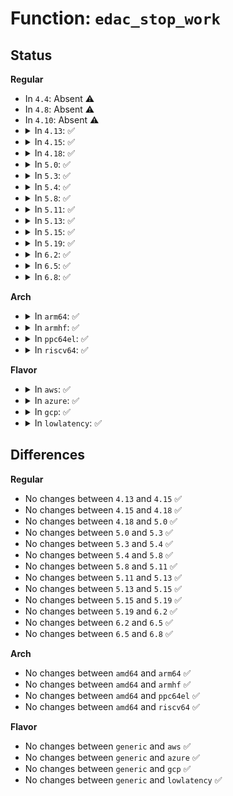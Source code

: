 # Function: <code>edac_stop_work</code>

## Status
<b>Regular</b>
<ul>
<li>
In <code>4.4</code>: Absent ⚠️
</li>
<li>
In <code>4.8</code>: Absent ⚠️
</li>
<li>
In <code>4.10</code>: Absent ⚠️
</li>
<li>
<details>
<summary>In <code>4.13</code>: ✅</summary>

```c
bool edac_stop_work(struct delayed_work *work);
```

**Collision:** Unique Global

**Inline:** No

**Transformation:** False

**Instances:**

```
In drivers/edac/wq.c (ffffffff8175f800)
Location: drivers/edac/wq.c:17
Inline: False
Direct callers:
  - drivers/edac/edac_mc.c:edac_mc_del_mc
  - drivers/edac/edac_device.c:edac_device_del_device
  - drivers/edac/edac_pci.c:edac_pci_del_device
```
**Symbols:**

```
ffffffff8175f800-ffffffff8175f822: edac_stop_work (STB_GLOBAL)
```
</details>
</li>
<li>
<details>
<summary>In <code>4.15</code>: ✅</summary>

```c
bool edac_stop_work(struct delayed_work *work);
```

**Collision:** Unique Global

**Inline:** No

**Transformation:** False

**Instances:**

```
In drivers/edac/wq.c (ffffffff817d1890)
Location: drivers/edac/wq.c:17
Inline: False
Direct callers:
  - drivers/edac/edac_mc.c:edac_mc_del_mc
  - drivers/edac/edac_device.c:edac_device_del_device
  - drivers/edac/edac_pci.c:edac_pci_del_device
```
**Symbols:**

```
ffffffff817d1890-ffffffff817d18b2: edac_stop_work (STB_GLOBAL)
```
</details>
</li>
<li>
<details>
<summary>In <code>4.18</code>: ✅</summary>

```c
bool edac_stop_work(struct delayed_work *work);
```

**Collision:** Unique Global

**Inline:** No

**Transformation:** False

**Instances:**

```
In drivers/edac/wq.c (ffffffff8181a640)
Location: drivers/edac/wq.c:17
Inline: False
Direct callers:
  - drivers/edac/edac_mc.c:edac_mc_del_mc
  - drivers/edac/edac_device.c:edac_device_del_device
  - drivers/edac/edac_pci.c:edac_pci_del_device
```
**Symbols:**

```
ffffffff8181a640-ffffffff8181a662: edac_stop_work (STB_GLOBAL)
```
</details>
</li>
<li>
<details>
<summary>In <code>5.0</code>: ✅</summary>

```c
bool edac_stop_work(struct delayed_work *work);
```

**Collision:** Unique Global

**Inline:** No

**Transformation:** False

**Instances:**

```
In drivers/edac/wq.c (ffffffff81845e30)
Location: drivers/edac/wq.c:17
Inline: False
Direct callers:
  - drivers/edac/edac_mc.c:edac_mc_del_mc
  - drivers/edac/edac_device.c:edac_device_del_device
  - drivers/edac/edac_pci.c:edac_pci_del_device
```
**Symbols:**

```
ffffffff81845e30-ffffffff81845e52: edac_stop_work (STB_GLOBAL)
```
</details>
</li>
<li>
<details>
<summary>In <code>5.3</code>: ✅</summary>

```c
bool edac_stop_work(struct delayed_work *work);
```

**Collision:** Unique Global

**Inline:** No

**Transformation:** False

**Instances:**

```
In drivers/edac/wq.c (ffffffff81888c10)
Location: drivers/edac/wq.c:18
Inline: False
Direct callers:
  - drivers/edac/edac_mc.c:edac_mc_del_mc
  - drivers/edac/edac_device.c:edac_device_del_device
  - drivers/edac/edac_pci.c:edac_pci_del_device
```
**Symbols:**

```
ffffffff81888c10-ffffffff81888c36: edac_stop_work (STB_GLOBAL)
```
</details>
</li>
<li>
<details>
<summary>In <code>5.4</code>: ✅</summary>

```c
bool edac_stop_work(struct delayed_work *work);
```

**Collision:** Unique Global

**Inline:** No

**Transformation:** False

**Instances:**

```
In drivers/edac/wq.c (ffffffff818babc0)
Location: drivers/edac/wq.c:18
Inline: False
Direct callers:
  - drivers/edac/edac_mc.c:edac_mc_del_mc
  - drivers/edac/edac_device.c:edac_device_del_device
  - drivers/edac/edac_pci.c:edac_pci_del_device
```
**Symbols:**

```
ffffffff818babc0-ffffffff818babe6: edac_stop_work (STB_GLOBAL)
```
</details>
</li>
<li>
<details>
<summary>In <code>5.8</code>: ✅</summary>

```c
bool edac_stop_work(struct delayed_work *work);
```

**Collision:** Unique Global

**Inline:** No

**Transformation:** False

**Instances:**

```
In drivers/edac/wq.c (ffffffff8198b420)
Location: drivers/edac/wq.c:18
Inline: False
Direct callers:
  - drivers/edac/edac_mc.c:edac_mc_del_mc
  - drivers/edac/edac_device.c:edac_device_del_device
  - drivers/edac/edac_pci.c:edac_pci_del_device
```
**Symbols:**

```
ffffffff8198b420-ffffffff8198b448: edac_stop_work (STB_GLOBAL)
```
</details>
</li>
<li>
<details>
<summary>In <code>5.11</code>: ✅</summary>

```c
bool edac_stop_work(struct delayed_work *work);
```

**Collision:** Unique Global

**Inline:** No

**Transformation:** False

**Instances:**

```
In drivers/edac/wq.c (ffffffff8198f030)
Location: drivers/edac/wq.c:18
Inline: False
Direct callers:
  - drivers/edac/edac_mc.c:edac_mc_del_mc
  - drivers/edac/edac_device.c:edac_device_del_device
  - drivers/edac/edac_pci.c:edac_pci_del_device
```
**Symbols:**

```
ffffffff8198f030-ffffffff8198f058: edac_stop_work (STB_GLOBAL)
```
</details>
</li>
<li>
<details>
<summary>In <code>5.13</code>: ✅</summary>

```c
bool edac_stop_work(struct delayed_work *work);
```

**Collision:** Unique Global

**Inline:** No

**Transformation:** False

**Instances:**

```
In drivers/edac/wq.c (ffffffff81973680)
Location: drivers/edac/wq.c:18
Inline: False
Direct callers:
  - drivers/edac/edac_mc.c:edac_mc_del_mc
  - drivers/edac/edac_device.c:edac_device_del_device
  - drivers/edac/edac_pci.c:edac_pci_del_device
```
**Symbols:**

```
ffffffff81973680-ffffffff819736a8: edac_stop_work (STB_GLOBAL)
```
</details>
</li>
<li>
<details>
<summary>In <code>5.15</code>: ✅</summary>

```c
bool edac_stop_work(struct delayed_work *work);
```

**Collision:** Unique Global

**Inline:** No

**Transformation:** False

**Instances:**

```
In drivers/edac/wq.c (ffffffff81a1c380)
Location: drivers/edac/wq.c:18
Inline: False
Direct callers:
  - drivers/edac/edac_mc.c:edac_mc_del_mc
  - drivers/edac/edac_device.c:edac_device_del_device
  - drivers/edac/edac_pci.c:edac_pci_del_device
```
**Symbols:**

```
ffffffff81a1c380-ffffffff81a1c3a8: edac_stop_work (STB_GLOBAL)
```
</details>
</li>
<li>
<details>
<summary>In <code>5.19</code>: ✅</summary>

```c
bool edac_stop_work(struct delayed_work *work);
```

**Collision:** Unique Global

**Inline:** No

**Transformation:** False

**Instances:**

```
In drivers/edac/wq.c (ffffffff81b85420)
Location: drivers/edac/wq.c:18
Inline: False
Direct callers:
  - drivers/edac/edac_mc.c:edac_mc_del_mc
  - drivers/edac/edac_device.c:edac_device_del_device
  - drivers/edac/edac_pci.c:edac_pci_del_device
```
**Symbols:**

```
ffffffff81b85420-ffffffff81b8544b: edac_stop_work (STB_GLOBAL)
```
</details>
</li>
<li>
<details>
<summary>In <code>6.2</code>: ✅</summary>

```c
bool edac_stop_work(struct delayed_work *work);
```

**Collision:** Unique Global

**Inline:** No

**Transformation:** False

**Instances:**

```
In drivers/edac/wq.c (ffffffff81d24440)
Location: drivers/edac/wq.c:18
Inline: False
Direct callers:
  - drivers/edac/edac_mc.c:edac_mc_del_mc
  - drivers/edac/edac_device.c:edac_device_del_device
  - drivers/edac/edac_pci.c:edac_pci_del_device
```
**Symbols:**

```
ffffffff81d24440-ffffffff81d2446b: edac_stop_work (STB_GLOBAL)
```
</details>
</li>
<li>
<details>
<summary>In <code>6.5</code>: ✅</summary>

```c
bool edac_stop_work(struct delayed_work *work);
```

**Collision:** Unique Global

**Inline:** No

**Transformation:** False

**Instances:**

```
In drivers/edac/wq.c (ffffffff81d8d650)
Location: drivers/edac/wq.c:18
Inline: False
Direct callers:
  - drivers/edac/edac_mc.c:edac_mc_del_mc
  - drivers/edac/edac_device.c:edac_device_del_device
  - drivers/edac/edac_pci.c:edac_pci_del_device
```
**Symbols:**

```
ffffffff81d8d650-ffffffff81d8d67b: edac_stop_work (STB_GLOBAL)
```
</details>
</li>
<li>
<details>
<summary>In <code>6.8</code>: ✅</summary>

```c
bool edac_stop_work(struct delayed_work *work);
```

**Collision:** Unique Global

**Inline:** No

**Transformation:** False

**Instances:**

```
In drivers/edac/wq.c (ffffffff81e44f00)
Location: drivers/edac/wq.c:18
Inline: False
Direct callers:
  - drivers/edac/edac_mc.c:edac_mc_del_mc
  - drivers/edac/edac_device.c:edac_device_del_device
  - drivers/edac/edac_pci.c:edac_pci_del_device
```
**Symbols:**

```
ffffffff81e44f00-ffffffff81e44f2b: edac_stop_work (STB_GLOBAL)
```
</details>
</li>
</ul>
<b>Arch</b>
<ul>
<li>
<details>
<summary>In <code>arm64</code>: ✅</summary>

```c
bool edac_stop_work(struct delayed_work *work);
```

**Collision:** Unique Global

**Inline:** No

**Transformation:** False

**Instances:**

```
In drivers/edac/wq.c (ffff800010b13148)
Location: drivers/edac/wq.c:18
Inline: False
Direct callers:
  - drivers/edac/edac_mc.c:edac_mc_del_mc
  - drivers/edac/edac_device.c:edac_device_del_device
  - drivers/edac/edac_pci.c:edac_pci_del_device
```
**Symbols:**

```
ffff800010b13148-ffff800010b13188: edac_stop_work (STB_GLOBAL)
```
</details>
</li>
<li>
<details>
<summary>In <code>armhf</code>: ✅</summary>

```c
bool edac_stop_work(struct delayed_work *work);
```

**Collision:** Unique Global

**Inline:** No

**Transformation:** False

**Instances:**

```
In drivers/edac/wq.c (c0bf10f0)
Location: drivers/edac/wq.c:18
Inline: False
Direct callers:
  - drivers/edac/edac_mc.c:edac_mc_del_mc
  - drivers/edac/edac_device.c:edac_device_del_device
  - drivers/edac/edac_pci.c:edac_pci_del_device
```
**Symbols:**

```
c0bf10f0-c0bf1124: edac_stop_work (STB_GLOBAL)
```
</details>
</li>
<li>
<details>
<summary>In <code>ppc64el</code>: ✅</summary>

```c
bool edac_stop_work(struct delayed_work *work);
```

**Collision:** Unique Global

**Inline:** No

**Transformation:** False

**Instances:**

```
In drivers/edac/wq.c (c000000000c07a40)
Location: drivers/edac/wq.c:18
Inline: False
Direct callers:
  - drivers/edac/edac_mc.c:edac_mc_del_mc
  - drivers/edac/edac_device.c:edac_device_del_device
  - drivers/edac/edac_pci.c:edac_pci_del_device
```
**Symbols:**

```
c000000000c07a40-c000000000c07a94: edac_stop_work (STB_GLOBAL)
```
</details>
</li>
<li>
<details>
<summary>In <code>riscv64</code>: ✅</summary>

```c
bool edac_stop_work(struct delayed_work *work);
```

**Collision:** Unique Global

**Inline:** No

**Transformation:** False

**Instances:**

```
In drivers/edac/wq.c (ffffffe0006ffb6c)
Location: drivers/edac/wq.c:18
Inline: False
Direct callers:
  - drivers/edac/edac_mc.c:edac_mc_del_mc
  - drivers/edac/edac_device.c:edac_device_del_device
  - drivers/edac/edac_pci.c:edac_pci_del_device
```
**Symbols:**

```
ffffffe0006ffb6c-ffffffe0006ffbaa: edac_stop_work (STB_GLOBAL)
```
</details>
</li>
</ul>
<b>Flavor</b>
<ul>
<li>
<details>
<summary>In <code>aws</code>: ✅</summary>

```c
bool edac_stop_work(struct delayed_work *work);
```

**Collision:** Unique Global

**Inline:** No

**Transformation:** False

**Instances:**

```
In drivers/edac/wq.c (ffffffff81860a40)
Location: drivers/edac/wq.c:18
Inline: False
Direct callers:
  - drivers/edac/edac_mc.c:edac_mc_del_mc
  - drivers/edac/edac_device.c:edac_device_del_device
  - drivers/edac/edac_pci.c:edac_pci_del_device
```
**Symbols:**

```
ffffffff81860a40-ffffffff81860a66: edac_stop_work (STB_GLOBAL)
```
</details>
</li>
<li>
<details>
<summary>In <code>azure</code>: ✅</summary>

```c
bool edac_stop_work(struct delayed_work *work);
```

**Collision:** Unique Global

**Inline:** No

**Transformation:** False

**Instances:**

```
In drivers/edac/wq.c (ffffffff81828010)
Location: drivers/edac/wq.c:18
Inline: False
Direct callers:
  - drivers/edac/edac_mc.c:edac_mc_del_mc
  - drivers/edac/edac_device.c:edac_device_del_device
  - drivers/edac/edac_pci.c:edac_pci_del_device
```
**Symbols:**

```
ffffffff81828010-ffffffff81828036: edac_stop_work (STB_GLOBAL)
```
</details>
</li>
<li>
<details>
<summary>In <code>gcp</code>: ✅</summary>

```c
bool edac_stop_work(struct delayed_work *work);
```

**Collision:** Unique Global

**Inline:** No

**Transformation:** False

**Instances:**

```
In drivers/edac/wq.c (ffffffff818b0070)
Location: drivers/edac/wq.c:18
Inline: False
Direct callers:
  - drivers/edac/edac_mc.c:edac_mc_del_mc
  - drivers/edac/edac_device.c:edac_device_del_device
  - drivers/edac/edac_pci.c:edac_pci_del_device
```
**Symbols:**

```
ffffffff818b0070-ffffffff818b0096: edac_stop_work (STB_GLOBAL)
```
</details>
</li>
<li>
<details>
<summary>In <code>lowlatency</code>: ✅</summary>

```c
bool edac_stop_work(struct delayed_work *work);
```

**Collision:** Unique Global

**Inline:** No

**Transformation:** False

**Instances:**

```
In drivers/edac/wq.c (ffffffff818cc300)
Location: drivers/edac/wq.c:18
Inline: False
Direct callers:
  - drivers/edac/edac_mc.c:edac_mc_del_mc
  - drivers/edac/edac_device.c:edac_device_del_device
  - drivers/edac/edac_pci.c:edac_pci_del_device
```
**Symbols:**

```
ffffffff818cc300-ffffffff818cc326: edac_stop_work (STB_GLOBAL)
```
</details>
</li>
</ul>

## Differences
<b>Regular</b>
<ul>
<li>
No changes between <code>4.13</code> and <code>4.15</code> ✅
</li>
<li>
No changes between <code>4.15</code> and <code>4.18</code> ✅
</li>
<li>
No changes between <code>4.18</code> and <code>5.0</code> ✅
</li>
<li>
No changes between <code>5.0</code> and <code>5.3</code> ✅
</li>
<li>
No changes between <code>5.3</code> and <code>5.4</code> ✅
</li>
<li>
No changes between <code>5.4</code> and <code>5.8</code> ✅
</li>
<li>
No changes between <code>5.8</code> and <code>5.11</code> ✅
</li>
<li>
No changes between <code>5.11</code> and <code>5.13</code> ✅
</li>
<li>
No changes between <code>5.13</code> and <code>5.15</code> ✅
</li>
<li>
No changes between <code>5.15</code> and <code>5.19</code> ✅
</li>
<li>
No changes between <code>5.19</code> and <code>6.2</code> ✅
</li>
<li>
No changes between <code>6.2</code> and <code>6.5</code> ✅
</li>
<li>
No changes between <code>6.5</code> and <code>6.8</code> ✅
</li>
</ul>
<b>Arch</b>
<ul>
<li>
No changes between <code>amd64</code> and <code>arm64</code> ✅
</li>
<li>
No changes between <code>amd64</code> and <code>armhf</code> ✅
</li>
<li>
No changes between <code>amd64</code> and <code>ppc64el</code> ✅
</li>
<li>
No changes between <code>amd64</code> and <code>riscv64</code> ✅
</li>
</ul>
<b>Flavor</b>
<ul>
<li>
No changes between <code>generic</code> and <code>aws</code> ✅
</li>
<li>
No changes between <code>generic</code> and <code>azure</code> ✅
</li>
<li>
No changes between <code>generic</code> and <code>gcp</code> ✅
</li>
<li>
No changes between <code>generic</code> and <code>lowlatency</code> ✅
</li>
</ul>
